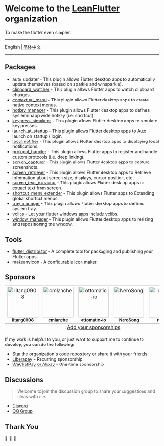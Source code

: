 # Welcome to the [LeanFlutter](https://leanflutter.dev) organization

To make the flutter even simpler.

---

English | [简体中文](/profile/README-ZH.md)

---

<!-- AWESOME_LIST_MAKER -->

## Packages
- [auto_updater](https://github.com/leanflutter/auto_updater) - This plugin allows Flutter desktop apps to automatically update themselves (based on sparkle and winsparkle). 
- [clipboard_watcher](https://github.com/leanflutter/clipboard_watcher) - This plugin allows Flutter apps to watch clipboard changes. 
- [contextual_menu](https://github.com/leanflutter/contextual_menu) - This plugin allows Flutter desktop apps to create native context menus. 
- [hotkey_manager](https://github.com/leanflutter/hotkey_manager) - This plugin allows Flutter desktop apps to defines system/inapp wide hotkey (i.e. shortcut). 
- [keypress_simulator](https://github.com/leanflutter/keypress_simulator) - This plugin allows Flutter desktop apps to simulate key presses. 
- [launch_at_startup](https://github.com/leanflutter/launch_at_startup) - This plugin allows Flutter desktop apps to Auto launch on startup / login. 
- [local_notifier](https://github.com/leanflutter/local_notifier) - This plugin allows Flutter desktop apps to displaying local notifications. 
- [protocol_handler](https://github.com/leanflutter/protocol_handler) - This plugin allows Flutter apps to register and handle custom protocols (i.e. deep linking). 
- [screen_capturer](https://github.com/leanflutter/screen_capturer) - This plugin allows Flutter desktop apps to capture screenshots. 
- [screen_retriever](https://github.com/leanflutter/screen_retriever) - This plugin allows Flutter desktop apps to Retrieve information about screen size, displays, cursor position, etc. 
- [screen_text_extractor](https://github.com/leanflutter/screen_text_extractor) - This plugin allows Flutter desktop apps to extract text from screen. 
- [shortcut_menu_extender](https://github.com/leanflutter/shortcut_menu_extender) - This plugin allows Flutter apps to Extending global shortcut menus. 
- [tray_manager](https://github.com/leanflutter/tray_manager) - This plugin allows Flutter desktop apps to defines system tray. 
- [vclibs](https://github.com/leanflutter/vclibs) - Let your flutter windows apps include vclibs. 
- [window_manager](https://github.com/leanflutter/window_manager) - This plugin allows Flutter desktop apps to resizing and repositioning the window. 

## Tools
- [flutter_distributor](https://github.com/leanflutter/flutter_distributor) - A complete tool for packaging and publishing your Flutter apps. 
- [makeanyicon](https://github.com/leanflutter/makeanyicon) - A configurable icon maker. 

<!-- AWESOME_LIST_MAKER -->

## Sponsors

<!-- ALL_SPONSORS_MAKER -->
<table>
  <tbody>
    <tr>
      <td align="center" valign="top" width="14.28%">
        <a href="https://github.com/litang0908"><img src="https://avatars.githubusercontent.com/u/44760239?v=4" width="100px;" alt="litang0908"/><br /><sub><b>litang0908</b></sub></a><br />
      </td>
      <td align="center" valign="top" width="14.28%">
        <a href="https://github.com/cmlanche"><img src="https://avatars.githubusercontent.com/u/5886757?v=4" width="100px;" alt="cmlanche"/><br /><sub><b>cmlanche</b></sub></a><br />
      </td>
      <td align="center" valign="top" width="14.28%">
        <a href="https://github.com/ottomatic-io"><img src="https://avatars.githubusercontent.com/u/44842836?v=4" width="100px;" alt="ottomatic-io"/><br /><sub><b>ottomatic-io</b></sub></a><br />
      </td>
      <td align="center" valign="top" width="14.28%">
        <a href="https://github.com/NeroSong"><img src="https://avatars.githubusercontent.com/u/30629143?v=4" width="100px;" alt="NeroSong"/><br /><sub><b>NeroSong</b></sub></a><br />
      </td>
      <td align="center" valign="top" width="14.28%">
        <a href="https://github.com/reqable"><img src="https://avatars.githubusercontent.com/u/119648815?v=4" width="100px;" alt="reqable"/><br /><sub><b>reqable</b></sub></a><br />
      </td>
    </tr>
  </tbody>
  <tfoot>
    <tr>
      <td align="center" size="13px" colspan="7">
        <a href="https://github.com/leanflutter/.github/issues/new">Add your sponsorships</a>
      </td>
    </tr>
  </tfoot>
</table>

<!-- ALL_SPONSORS_MAKER -->

If my work is helpful to you, or just want to support me to continue to develop, you can do the following:

- Star the organization's code repository or share it with your friends
- [Liberapay](https://liberapay.com/lijy91) - Recurring sponsorship
- [WeChatPay or Alipay](https://leanflutter.dev/sponsor) - One-time sponsorship

## Discussions

> Welcome to join the discussion group to share your suggestions and ideas with me.

- [Discord](https://discord.com/invite/zPa6EZ2jqb)
- [QQ Group](https://jq.qq.com/?_wv=1027&k=e3kwRnnw)

## Thank You

🎉 🎉 🎉
